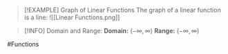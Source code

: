 
> [!EXAMPLE] Graph of Linear Functions
> The graph of a linear function is a line:
![[Linear Functions.png]]

> [!INFO] Domain and Range:
**Domain:** $(-\infty,\infty)$
**Range:** $(-\infty,\infty)$

#Functions 